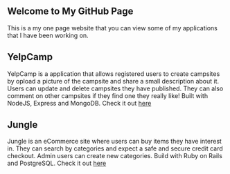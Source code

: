 ## Welcome to My GitHub Page

This is a my one page website that you can view some of my applications that I have been working on.


## YelpCamp

YelpCamp is a application that allows registered users to create campsites by opload a picture of the campsite and share a small description about it. Users can update and delete campsites they have published. They can also comment on other campsites if they find one they really like! Built with NodeJS, Express and MongoDB. Check it out [here](https://fast-woodland-11962.herokuapp.com/)


## Jungle

Jungle is an eCommerce site where users can buy items they have interest in. They can search by categories and expect a safe and secure credit card checkout. Admin users can create new categories. Build with Ruby on Rails and PostgreSQL. Check it out [here](https://secure-basin-32261.herokuapp.com/)

